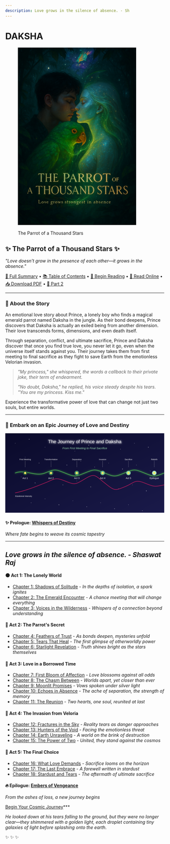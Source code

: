```yaml
---
description: Love grows in the silence of absence. - Sh
---
```


# DAKSHA

<div data-full-width="true"><figure><img src="poster3.png" alt="" width="375"><figcaption><p>The Parrot of a Thousand Stars</p></figcaption></figure></div>

## ✨ The Parrot of a Thousand Stars ✨

_"Love doesn't grow in the presence of each other—it grows in the absence."_

[📖 Full Summary](summary.md) • [📚 Table of Contents](table_of_contents.md) • [🌟 Begin Reading](prologue_whispers_of_destiny.md) • [📱 Read Online](https://iamsh.gitbook.io/daksha) • [📥 Download PDF](https://iamsh.gitbook.io/daksha/~gitbook/pdf?limit=100) • [🔗 Part 2](https://iamsh.gitbook.io/prince)

***

### 💫 About the Story

An emotional love story about Prince, a lonely boy who finds a magical emerald parrot named Daksha in the jungle. As their bond deepens, Prince discovers that Daksha is actually an exiled being from another dimension. Their love transcends forms, dimensions, and even death itself.

Through separation, conflict, and ultimate sacrifice, Prince and Daksha discover that once you find true love, you never let it go, even when the universe itself stands against you. Their journey takes them from first meeting to final sacrifice as they fight to save Earth from the emotionless Velorian invasion.

> _"My princess," she whispered, the words a callback to their private joke, their term of endearment._
>
> _"No doubt, Daksha," he replied, his voice steady despite his tears. "You are my princess. Kiss me."_

Experience the transformative power of love that can change not just two souls, but entire worlds.

***

### 📖 Embark on an Epic Journey of Love and Destiny

<div align="center"><img src="journey_map.svg" alt="Journey Map" width="600"></div>

#### ✨ Prologue: [Whispers of Destiny](prologue_whispers_of_destiny.md)

_Where fate begins to weave its cosmic tapestry_

***

## _**Love grows in the silence of absence. - Shaswat Raj**_

#### 🌑 Act 1: The Lonely World

* [Chapter 1: Shadows of Solitude](act1_chapter1_shadows_of_solitude.md) - _In the depths of isolation, a spark ignites_
* [Chapter 2: The Emerald Encounter](act1_chapter2_the_emerald_encounter.md) - _A chance meeting that will change everything_
* [Chapter 3: Voices in the Wilderness](act1_chapter3_voices_in_the_wilderness.md) - _Whispers of a connection beyond understanding_

#### 🦜 Act 2: The Parrot's Secret

* [Chapter 4: Feathers of Trust](act2_chapter4_feathers_of_trust.md) - _As bonds deepen, mysteries unfold_
* [Chapter 5: Tears That Heal](act2_chapter5_tears_that_heal.md) - _The first glimpse of otherworldly power_
* [Chapter 6: Starlight Revelation](act2_chapter6_starlight_revelation.md) - _Truth shines bright as the stars themselves_

#### 💖 Act 3: Love in a Borrowed Time

* [Chapter 7: First Bloom of Affection](act3_chapter7_first_bloom_of_affection.md) - _Love blossoms against all odds_
* [Chapter 8: The Chasm Between](act3_chapter8_the_chasm_between.md) - _Worlds apart, yet closer than ever_
* [Chapter 9: Moonlit Promises](act3_chapter9_moonlit_promises.md) - _Vows spoken under silver light_
* [Chapter 10: Echoes in Absence](act3_chapter10_echoes_in_absence.md) - _The ache of separation, the strength of memory_
* [Chapter 11: The Reunion](act3_chapter11_the_reunion.md) - _Two hearts, one soul, reunited at last_

#### 🌌 Act 4: The Invasion from Veloria

* [Chapter 12: Fractures in the Sky](act4_chapter12_fractures_in_the_sky.md) - _Reality tears as danger approaches_
* [Chapter 13: Hunters of the Void](act4_chapter13_hunters_of_the_void.md) - _Facing the emotionless threat_
* [Chapter 14: Earth Unraveling](act4_chapter14_earth_unraveling.md) - _A world on the brink of destruction_
* [Chapter 15: The Power of Two](act4_chapter15_the_power_of_two.md) - _United, they stand against the cosmos_

#### 💫 Act 5: The Final Choice

* [Chapter 16: What Love Demands](act5_chapter16_what_love_demands.md) - _Sacrifice looms on the horizon_
* [Chapter 17: The Last Embrace](act5_chapter17_the_last_embrace.md) - _A farewell written in stardust_
* [Chapter 18: Stardust and Tears](act5_chapter18_stardust_and_tears.md) - _The aftermath of ultimate sacrifice_

#### 🔥 Epilogue: [Embers of Vengeance](epilogue_embers_of_vengeance.md)

_From the ashes of loss, a new journey begins_

[Begin Your Cosmic Journey](prologue_whispers_of_destiny.md)\*\*\*

_He looked down at his tears falling to the ground, but they were no longer clear—they shimmered with a golden light, each droplet containing tiny galaxies of light before splashing onto the earth._

✨ ✨ ✨
